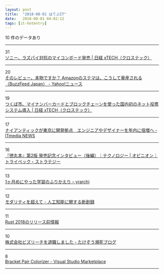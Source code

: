 ```yaml
---
layout: post
title:  "2018-08-01 はてぶIT"
date:   2018-08-01 04:02:12
tags: [it-hotentry]
---
```

10 件のデータあり

<hr><div class="row">
<div class="col-1"><span class="badge badge-pill badge-success h2">31</span></div>
<div class="col-11"><a href='https://tech.nikkeibp.co.jp/atcl/nxt/news/18/02203/' target='_blank'>ソニー、ラズパイ対抗のマイコンボード発売 | 日経 xTECH（クロステック）</a></div>
</div>
<hr>
<div class="row">
<div class="col-1"><span class="badge badge-pill badge-success h2">20</span></div>
<div class="col-11"><a href='https://headlines.yahoo.co.jp/hl?a=20180731-00010002-bfj-soci' target='_blank'>そのレビュー、本物ですか？ Amazonのステマは、こうして量産される（BuzzFeed Japan） - Yahoo!ニュース</a></div>
</div>
<hr>
<div class="row">
<div class="col-1"><span class="badge badge-pill badge-success h2">19</span></div>
<div class="col-11"><a href='https://tech.nikkeibp.co.jp/atcl/nxt/news/18/02200/' target='_blank'>つくば市、マイナンバーカードとブロックチェーンを使った国内初のネット投票システム導入 | 日経 xTECH（クロステック）</a></div>
</div>
<hr>
<div class="row">
<div class="col-1"><span class="badge badge-pill badge-success h2">17</span></div>
<div class="col-11"><a href='http://www.itmedia.co.jp/news/articles/1807/31/news126.html' target='_blank'>ナイアンティックが東京に開発拠点　エンジニアやデザイナーを年内に倍増へ - ITmedia NEWS</a></div>
</div>
<hr>
<div class="row">
<div class="col-1"><span class="badge badge-pill badge-success h2">16</span></div>
<div class="col-11"><a href='https://www.tribeck.jp/column/opinion/technology/20180730/' target='_blank'>『徳丸本』第2版 発売記念インタビュー（後編）｜テクノロジー | オピニオン｜トライベック・ストラテジー</a></div>
</div>
<hr>
<div class="row">
<div class="col-1"><span class="badge badge-pill badge-success h2">13</span></div>
<div class="col-11"><a href='https://yrarchi.net/review_1month/' target='_blank'>1ヶ月めにやった学習のふりかえり – yrarchi</a></div>
</div>
<hr>
<div class="row">
<div class="col-1"><span class="badge badge-pill badge-success h2">12</span></div>
<div class="col-11"><a href='http://aidiary.hatenablog.com/entry/20180731/1533028245' target='_blank'>モダリティを超えて - 人工知能に関する断創録</a></div>
</div>
<hr>
<div class="row">
<div class="col-1"><span class="badge badge-pill badge-success h2">11</span></div>
<div class="col-11"><a href='https://qiita.com/garkimasera/items/1bc973eae60fe0c10210' target='_blank'>Rust 2018のリリース前情報</a></div>
</div>
<hr>
<div class="row">
<div class="col-1"><span class="badge badge-pill badge-success h2">10</span></div>
<div class="col-11"><a href='http://takezoe.hatenablog.com/entry/2018/07/31/000000' target='_blank'>株式会社ビズリーチを退職しました - たけぞう瀕死ブログ</a></div>
</div>
<hr>
<div class="row">
<div class="col-1"><span class="badge badge-pill badge-success h2">8</span></div>
<div class="col-11"><a href='https://marketplace.visualstudio.com/items?itemName=CoenraadS.bracket-pair-colorizer' target='_blank'>Bracket Pair Colorizer - Visual Studio Marketplace</a></div>
</div>
<hr>
